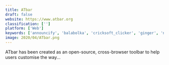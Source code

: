 ```yaml
---
title: ATbar
draft: false 
website: https://www.atbar.org
classification: ['']
platform: ['Web']
keywords: ['announcify', 'balabolka', 'cricksoft_clicker', 'ginger', 'nvda', 'naturalreader', 'orca_screen_reader', 'padlet_briefcase', 'read_aloud', 'supernova_screen_reader', 'system_access_standalone', 'textaloud', 'voice-over', 'window-eyes', 'espeak']
image: 2020/04/ATbar.png
---
```

ATbar has been created as an open-source, cross-browser toolbar to help users customise the way...